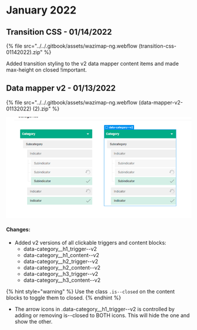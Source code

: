 # January 2022

## Transition CSS - 01/14/2022

{% file src="../../.gitbook/assets/wazimap-ng.webflow (transition-css-01142022).zip" %}

Added transition styling to the v2 data mapper content items and made max-height on closed !important.

## Data mapper v2 - 01/13/2022

{% file src="../../.gitbook/assets/wazimap-ng.webflow (data-mapper-v2-01132022) (2).zip" %}

![New item in the styles panel. Select data-category--v2 to use class controlled interactions](<../../.gitbook/assets/image (61).png>)

#### Changes:

* Added v2 versions of all clickable triggers and content blocks:
  * data-category\_\_h1\_trigger--v2
  * data-category\_\_h1\_content--v2
  * data-category\_\_h2\_trigger--v2
  * data-category\_\_h2\_content--v2
  * data-category\_\_h3\_trigger--v2
  * data-category\_\_h3\_content--v2

{% hint style="warning" %}
Use the class `.is--closed` on the content blocks to toggle them to closed.&#x20;
{% endhint %}

* The arrow icons in .data-category\_\_h1\_trigger--v2 is controlled by adding or removing is--closed to BOTH icons. This will hide the one and show the other.&#x20;
